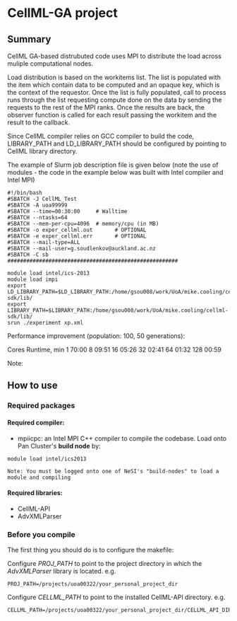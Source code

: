 # CellML-GA project

## Summary
CellML GA-based distrubuted code uses MPI to distribute the load across muliple computational nodes.

Load distribution is based on the workitems list. The list is populated with the item which contain
data to be computed and an opaque key, which is the context of the requestor. Once the list is fully
populated, call to process runs through the list requesting compute done on the data by sending the 
requests to the rest of the MPI ranks. Once the results are back, the observer function is called for
each result passing the workitem and the result to the callback.

Since CellML compiler relies on GCC compiler to build the code, LIBRARY_PATH and LD_LIBRARY_PATH 
should be configured by pointing to CellML library directory.

The example of Slurm job description file is given below (note the use of modules - the code in
the example below was built with Intel compiler and Intel MPI)


```
#!/bin/bash
#SBATCH -J CellML_Test
#SBATCH -A uoa99999
#SBATCH --time=00:30:00     # Walltime
#SBATCH --ntasks=64
#SBATCH --mem-per-cpu=4096  # memory/cpu (in MB)
#SBATCH -o exper_cellml.out       # OPTIONAL
#SBATCH -e exper_cellml.err       # OPTIONAL
#SBATCH --mail-type=ALL
#SBATCH --mail-user=g.soudlenkov@auckland.ac.nz
#SBATCH -C sb
######################################################

module load intel/ics-2013
module load impi
export LD_LIBRARY_PATH=$LD_LIBRARY_PATH:/home/gsou008/work/UoA/mike.cooling/cellml-sdk/lib/
export LIBRARY_PATH=$LIBRARY_PATH:/home/gsou008/work/UoA/mike.cooling/cellml-sdk/lib/
srun ./experiment xp.xml
```

Performance improvement (population: 100, 50 generations):

Cores  Runtime, min
1       70:00
8       09:51
16      05:26
32      02:41
64      01:32
128	00:59

Note:

## How to use
### Required packages
#### Required compiler:
* mpiicpc: an Intel MPI C++ compiler to compile the codebase. Load onto Pan Cluster's **build node** by:
```
module load intel/ics2013
``` 
	Note: You must be logged onto one of NeSI's "build-nodes" to load a module and compiling

#### Required libraries:
* CellML-API
* AdvXMLParser

### Before you compile
The first thing you should do is to configure the makefile:

Configure *PROJ_PATH* to point to the project directory in which the *AdvXMLParser* library is located.
e.g.
```
PROJ_PATH=/projects/uoa00322/your_personal_project_dir
```

Configure *CELLML_PATH* to point to the installed CellML-API directory.
e.g.
```
CELLML_PATH=/projects/uoa00322/your_personal_project_dir/CELLML_API_DIRECTORY
```


